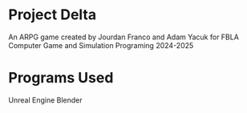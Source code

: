 # Project Delta

An ARPG game created by Jourdan Franco and Adam Yacuk for FBLA Computer Game and Simulation Programing 2024-2025

# Programs Used

Unreal Engine
Blender